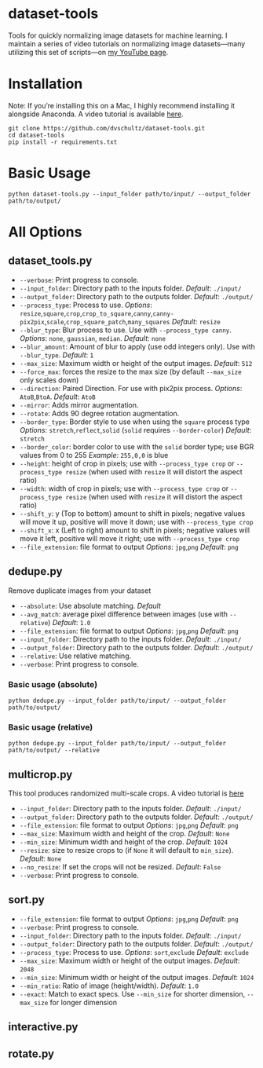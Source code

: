 # dataset-tools
Tools for quickly normalizing image datasets for machine learning. I maintain a series of video tutorials on normalizing image datasets—many utilizing this set of scripts—on [my YouTube page](https://www.youtube.com/playlist?list=PLWuCzxqIpJs9v81cWpRC7nm94eTMtohHq).

# Installation
Note: If you’re installing this on a Mac, I highly recommend installing it alongside Anaconda. A video tutorial is available [here](https://www.youtube.com/watch?v=2zgki1oeRkg).
```
git clone https://github.com/dvschultz/dataset-tools.git
cd dataset-tools
pip install -r requirements.txt
```

# Basic Usage
```
python dataset-tools.py --input_folder path/to/input/ --output_folder path/to/output/
```

# All Options
## dataset_tools.py
* `--verbose`: Print progress to console.
* `--input_folder`: Directory path to the inputs folder. *Default*: `./input/`
* `--output_folder`: Directory path to the outputs folder. *Default*: `./output/`
* `--process_type`: Process to use. *Options*: `resize`,`square`,`crop`,`crop_to_square`,`canny`,`canny-pix2pix`,`scale`,`crop_square_patch`,`many_squares`  *Default*: `resize`
* `--blur_type`: Blur process to use. Use with `--process_type canny`. *Options*: `none`, `gaussian`, `median`. *Default*: `none`
* `--blur_amount`: Amount of blur to apply (use odd integers only). Use with `--blur_type`. *Default*: `1`
* `--max_size`: Maximum width or height of the output images. *Default*: `512`
* `--force_max`: forces the resize to the max size (by default `--max_size` only scales down)
* `--direction`: Paired Direction. For use with pix2pix process. *Options*: `AtoB`,`BtoA`.  *Default*: `AtoB`
* `--mirror`: Adds mirror augmentation.
* `--rotate`: Adds 90 degree rotation augmentation.
* `--border_type`: Border style to use when using the `square` process type *Options*: `stretch`,`reflect`,`solid` (`solid` requires `--border-color`) *Default*: `stretch`
* `--border_color`: border color to use with the `solid` border type; use BGR values from 0 to 255 *Example*: `255,0,0` is blue
* `--height`: height of crop in pixels; use with `--process_type crop` or `--process_type resize` (when used with `resize` it will distort the aspect ratio)
* `--width`: width of crop in pixels; use with `--process_type crop` or `--process_type resize` (when used with `resize` it will distort the aspect ratio)
* `--shift_y`: y (Top to bottom) amount to shift in pixels; negative values will move it up, positive will move it down; use with `--process_type crop`
* `--shift_x`: x (Left to right) amount to shift in pixels; negative values will move it left, positive will move it right; use with `--process_type crop`
* `--file_extension`: file format to output *Options*: `jpg`,`png` *Default*: `png`

## dedupe.py
Remove duplicate images from your dataset

* `--absolute`: Use absolute matching. *Default*
* `--avg_match`: average pixel difference between images (use with `--relative`) *Default*: `1.0`
* `--file_extension`: file format to output *Options*: `jpg`,`png` *Default*: `png`
* `--input_folder`: Directory path to the inputs folder. *Default*: `./input/`
* `--output_folder`: Directory path to the outputs folder. *Default*: `./output/`
* `--relative`: Use relative matching.
* `--verbose`: Print progress to console.

### Basic usage (absolute)
`python dedupe.py --input_folder path/to/input/ --output_folder path/to/output/`

### Basic usage (relative)
`python dedupe.py --input_folder path/to/input/ --output_folder path/to/output/ --relative`

## multicrop.py
This tool produces randomized multi-scale crops. A video tutorial is [here](https://youtu.be/0yj8B2x62EA)

* `--input_folder`: Directory path to the inputs folder. *Default*: `./input/`
* `--output_folder`: Directory path to the outputs folder. *Default*: `./output/`
* `--file_extension`: file format to output *Options*: `jpg`,`png` *Default*: `png`
* `--max_size`: Maximum width and height of the crop. *Default*: `None`
* `--min_size`: Minimum width and height of the crop. *Default*: `1024`
* `--resize`: size to resize crops to (if `None` it will default to `min_size`). *Default*: `None`
* `--no_resize`: If set the crops will not be resized. *Default*: `False`
* `--verbose`: Print progress to console.

## sort.py
* `--file_extension`: file format to output *Options*: `jpg`,`png` *Default*: `png`
* `--verbose`: Print progress to console.
* `--input_folder`: Directory path to the inputs folder. *Default*: `./input/`
* `--output_folder`: Directory path to the outputs folder. *Default*: `./output/`
* `--process_type`: Process to use. *Options*: `sort`,`exclude`  *Default*: `exclude`
* `--max_size`: Maximum width or height of the output images. *Default*: `2048`
* `--min_size`: Minimum width or height of the output images. *Default*: `1024`
* `--min_ratio`: Ratio of image (height/width). *Default*: `1.0`
* `--exact`: Match to exact specs. Use `--min_size` for shorter dimension, `--max_size` for longer dimension

## interactive.py
## rotate.py


